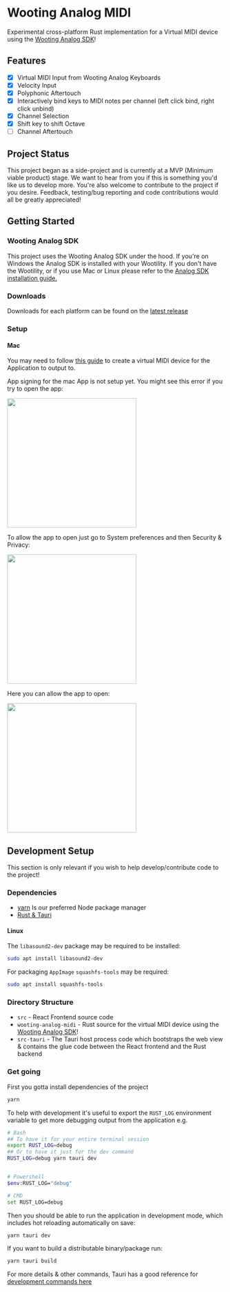# Wooting Analog MIDI

Experimental cross-platform Rust implementation for a Virtual MIDI device using the [Wooting Analog SDK](https://github.com/WootingKb/wooting-analog-sdk)!

## Features

- [x] Virtual MIDI Input from Wooting Analog Keyboards
- [x] Velocity Input
- [x] Polyphonic Aftertouch
- [x] Interactively bind keys to MIDI notes per channel (left click bind, right click unbind)
- [x] Channel Selection
- [x] Shift key to shift Octave
- [ ] Channel Aftertouch

## Project Status

This project began as a side-project and is currently at a MVP (Minimum viable product) stage. We want to hear from you if this is something you'd like us to develop more. You're also welcome to contribute to the project if you desire. Feedback, testing/bug reporting and code contributions would all be greatly appreciated!

## Getting Started

### Wooting Analog SDK

This project uses the Wooting Analog SDK under the hood. If you're on Windows the Analog SDK is installed with your Wootility. If you don't have the Wootility, or if you use Mac or Linux please refer to the [Analog SDK installation guide.](https://github.com/WootingKb/wooting-analog-sdk#installing)

### Downloads

Downloads for each platform can be found on the [latest release](https://github.com/WootingKb/wooting-analog-midi/releases/latest)

### Setup

#### Mac

You may need to follow [this guide](https://medium.com/@keybaudio/virtual-midi-devices-on-macos-a45cdbdffdaf) to create a virtual MIDI device for the Application to output to.

App signing for the mac App is not setup yet. You might see this error if you try to open the app:

<img src="https://i.ibb.co/cLCvkLM/analog-midi-mac-1.png" height=300></img>

To allow the app to open just go to System preferences and then Security & Privacy:

<img src="https://i.ibb.co/rb2CT38/analog-midi-mac-2.png" height=300></img>

Here you can allow the app to open:

<img src="https://i.ibb.co/PNPpHXj/analog-midi-mac-3.png" height=300></img>

## Development Setup

This section is only relevant if you wish to help develop/contribute code to the project!

### Dependencies

- [yarn](https://yarnpkg.com/getting-started) Is our preferred Node package manager
- [Rust & Tauri](https://tauri.studio/docs/getting-started/intro#setting-up-your-environment)

#### Linux

The `libasound2-dev` package may be required to be installed:

```bash
sudo apt install libasound2-dev
```

For packaging `AppImage` `squashfs-tools` may be required:

```bash
sudo apt install squashfs-tools
```

### Directory Structure

- `src` - React Frontend source code
- `wooting-analog-midi` - Rust source for the virtual MIDI device using the [Wooting Analog SDK](https://github.com/WootingKb/wooting-analog-sdk)!
- `src-tauri` - The Tauri host process code which bootstraps the web view & contains the glue code between the React frontend and the Rust backend

### Get going

First you gotta install dependencies of the project

```bash
yarn
```

To help with development it's useful to export the `RUST_LOG` environment variable to get more debugging output from the application
e.g.

```bash
# Bash
## To have it for your entire terminal session
export RUST_LOG=debug
## Or to have it just for the dev command
RUST_LOG=debug yarn tauri dev


# Powershell
$env:RUST_LOG="debug"

# CMD
set RUST_LOG=debug
```

Then you should be able to run the application in development mode, which includes hot reloading automatically on save:

```bash
yarn tauri dev
```

If you want to build a distributable binary/package run:

```bash
yarn tauri build
```

For more details & other commands, Tauri has a good reference for [development commands here](https://tauri.studio/docs/usage/development/development)
